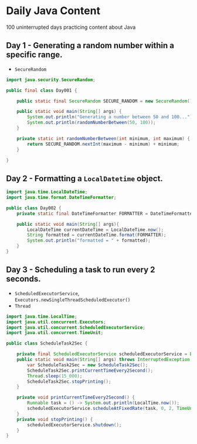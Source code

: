 # Daily Java Content

100 uninterrupted days practicing content about Java

## Day 1 - Generating a random number within a specific range.
- `SecureRandom`
```java
import java.security.SecureRandom;

public final class Day001 {

    public static final SecureRandom SECURE_RANDOM = new SecureRandom();

    public static void main(String[] args) {
        System.out.println("Generating a number between 50 and 100...");
        System.out.println(randomNumberBetween(50, 100));
    }

    private static int randomNumberBetween(int minimum, int maximum) {
        return SECURE_RANDOM.nextInt(maximum - minimum) + minimum;
    }

}
```


## Day 2 - Formatting a `LocalDatetime` object.
```java
import java.time.LocalDateTime;
import java.time.format.DateTimeFormatter;

public class Day002 {
    private static final DateTimeFormatter FORMATTER = DateTimeFormatter.ofPattern("dd/MM/yyyy HH:mm:ss");

    public static void main(String[] args){
        LocalDateTime currentDateTime = LocalDateTime.now();
        String formatted = currentDateTime.format(FORMATTER);
        System.out.println("formatted = " + formatted);
    }
}
```

## Day 3 - Scheduling a task to run every 2 seconds.
- `ScheduledExecutorService`, `Executors.newSingleThreadScheduledExecutor()`
- `Thread`
```java
import java.time.LocalTime;
import java.util.concurrent.Executors;
import java.util.concurrent.ScheduledExecutorService;
import java.util.concurrent.TimeUnit;

public class ScheduleTask2Sec {

    private final ScheduledExecutorService scheduledExecutorService = Executors.newSingleThreadScheduledExecutor();
    public static void main(String[] args) throws InterruptedException {
        var ScheduleTask2Sec = new ScheduleTask2Sec();
        ScheduleTask2Sec.printCurrentTimeEvery2Second();
        Thread.sleep(15_000);
        ScheduleTask2Sec.stopPrinting();
    }

    private void printCurrentTimeEvery2Second() {
        Runnable task = () -> System.out.println(LocalTime.now());
        scheduledExecutorService.scheduleAtFixedRate(task, 0, 2, TimeUnit.SECONDS);
    }
    private void stopPrinting() {
        scheduledExecutorService.shutdown();
    }
}
```
